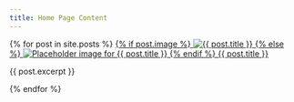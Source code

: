 ```yaml
---
title: Home Page Content 
---
```

<div>
{% for post in site.posts %}  
        <a href="{{ site.baseurl }}{{ post.url }}" class="block">
                <!-- Post Image -->
                {% if post.image %}
                <img src="{{ post.image | relative_url }}" alt="{{ post.title }}" class="w-full h-48 object-cover">
                {% else %}
                <!-- Placeholder image if no image is defined in the post's front matter -->
                <img src="/asset/images/placeholder.jpg" alt="Placeholder image for {{ post.title }}" class="w-full h-48 object-cover bg-gray-200 flex items-center justify-center text-gray-500 text-sm">
                {% endif %}
            </a>
        <a href="{{ site.baseurl }}{{ post.url }}">{{ post.title }}</a>
        <p>
            {{ post.excerpt }}
        </p>
{% endfor %}  
</div>